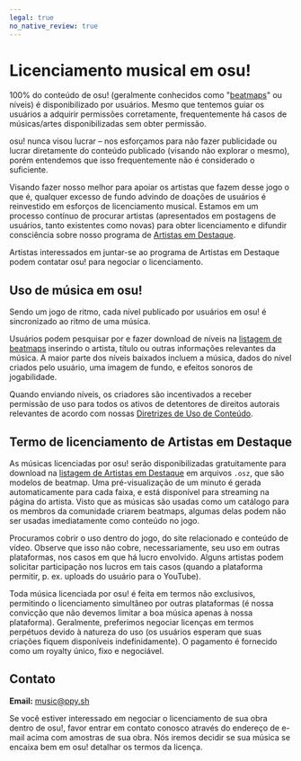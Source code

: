```yaml
---
legal: true
no_native_review: true
---
```


# Licenciamento musical em osu!

100% do conteúdo de osu! (geralmente conhecidos como "[beatmaps](/wiki/Beatmap)" ou níveis) é disponibilizado por usuários. Mesmo que tentemos guiar os usuários a adquirir permissões corretamente, frequentemente há casos de músicas/artes disponibilizadas sem obter permissão.

osu! nunca visou lucrar – nos esforçamos para não fazer publicidade ou lucrar diretamente do conteúdo publicado (visando não explorar o mesmo), porém entendemos que isso frequentemente não é considerado o suficiente.

Visando fazer nosso melhor para apoiar os artistas que fazem desse jogo o que é, qualquer excesso de fundo advindo de doações de usuários é reinvestido em esforços de licenciamento musical. Estamos em um processo contínuo de procurar artistas (apresentados em postagens de usuários, tanto existentes como novas) para obter licenciamento e difundir consciência sobre nosso programa de [Artistas em Destaque](/wiki/Featured_Artists).

Artistas interessados em juntar-se ao programa de Artistas em Destaque podem contatar osu! para negociar o licenciamento.

## Uso de música em osu!

Sendo um jogo de ritmo, cada nível publicado por usuários em osu! é sincronizado ao ritmo de uma música.

Usuários podem pesquisar por e fazer download de níveis na [listagem de beatmaps](https://osu.ppy.sh/beatmapsets) inserindo o artista, título ou outras informações relevantes da música. A maior parte dos níveis baixados incluem a música, dados do nível criados pelo usuário, uma imagem de fundo, e efeitos sonoros de jogabilidade.

Quando enviando níveis, os criadores são incentivados a receber permissão de uso para todos os ativos de detentores de direitos autorais relevantes de acordo com nossas [Diretrizes de Uso de Conteúdo](/wiki/Rules/Content_Usage_Guidelines).

## Termo de licenciamento de Artistas em Destaque

As músicas licenciadas por osu! serão disponibilizadas gratuitamente para download na [listagem de Artistas em Destaque](https://osu.ppy.sh/beatmaps/artists) em arquivos `.osz`, que são modelos de beatmap. Uma pré-visualização de um minuto é gerada automaticamente para cada faixa, e está disponível para streaming na página do artista. Visto que as músicas são usadas como um catálogo para os membros da comunidade criarem beatmaps, algumas delas podem não ser usadas imediatamente como conteúdo no jogo.

Procuramos cobrir o uso dentro do jogo, do site relacionado e conteúdo de vídeo. Observe que isso não cobre, necessariamente, seu uso em outras plataformas, nos casos em que há lucro envolvido. Alguns artistas podem solicitar participação nos lucros em tais casos (quando a plataforma permitir, p. ex. uploads do usuário para o YouTube).

Toda música licenciada por osu! é feita em termos não exclusivos, permitindo o licenciamento simultâneo por outras plataformas (é nossa convicção que não devemos limitar a boa música apenas à nossa plataforma). Geralmente, preferimos negociar licenças em termos perpétuos devido à natureza do uso (os usuários esperam que suas criações fiquem disponíveis indefinidamente). O pagamento é fornecido como um royalty único, fixo e negociável.

## Contato

**Email:** [music@ppy.sh](mailto:music@ppy.sh)

Se você estiver interessado em negociar o licenciamento de sua obra dentro de osu!, favor entrar em contato conosco através do endereço de e-mail acima com amostras de sua obra. Nós iremos decidir se sua música se encaixa bem em osu! detalhar os termos da licença.
